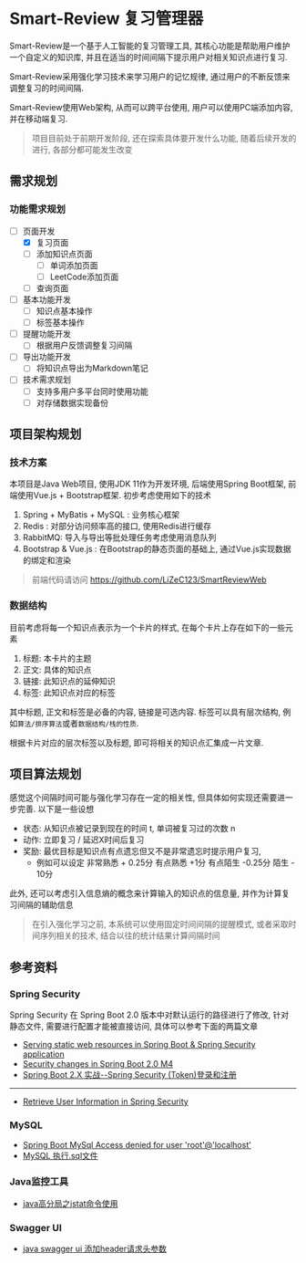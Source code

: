 Smart-Review 复习管理器
========================

Smart-Review是一个基于人工智能的复习管理工具, 其核心功能是帮助用户维护一个自定义的知识库, 并且在适当的时间间隔下提示用户对相关知识点进行复习.

Smart-Review采用强化学习技术来学习用户的记忆规律, 通过用户的不断反馈来调整复习的时间间隔.

Smart-Review使用Web架构, 从而可以跨平台使用, 用户可以使用PC端添加内容, 并在移动端复习.

> 项目目前处于前期开发阶段, 还在探索具体要开发什么功能, 随着后续开发的进行, 各部分都可能发生改变 



需求规划
-----------

### 功能需求规划

- [ ] 页面开发
  - [x] 复习页面
  - [ ] 添加知识点页面
    - [ ] 单词添加页面
    - [ ] LeetCode添加页面
  - [ ] 查询页面
- [ ] 基本功能开发
  - [ ] 知识点基本操作
  - [ ] 标签基本操作
- [ ] 提醒功能开发
  - [ ] 根据用户反馈调整复习间隔
- [ ] 导出功能开发
  - [ ] 将知识点导出为Markdown笔记
- [ ] 技术需求规划
  - [ ] 支持多用户多平台同时使用功能
  - [ ] 对存储数据实现备份

项目架构规划
------------

### 技术方案

本项目是Java Web项目, 使用JDK 11作为开发环境, 后端使用Spring Boot框架, 前端使用Vue.js + Bootstrap框架. 初步考虑使用如下的技术

1. Spring + MyBatis + MySQL : 业务核心框架
2. Redis : 对部分访问频率高的接口, 使用Redis进行缓存
3. RabbitMQ: 导入与导出等批处理任务考虑使用消息队列
4. Bootstrap & Vue.js : 在Bootstrap的静态页面的基础上, 通过Vue.js实现数据的绑定和渲染

> 前端代码请访问 https://github.com/LiZeC123/SmartReviewWeb

### 数据结构

目前考虑将每一个知识点表示为一个卡片的样式, 在每个卡片上存在如下的一些元素

1. 标题: 本卡片的主题
2. 正文: 具体的知识点
3. 链接: 此知识点的延伸知识
4. 标签: 此知识点对应的标签

其中标题, 正文和标签是必备的内容, 链接是可选内容. 标签可以具有层次结构, 例如`算法/排序算法`或者`数据结构/栈的性质`. 

根据卡片对应的层次标签以及标题, 即可将相关的知识点汇集成一片文章.


项目算法规划
-------------

感觉这个间隔时间可能与强化学习存在一定的相关性, 但具体如何实现还需要进一步完善. 以下是一些设想

- 状态: 从知识点被记录到现在的时间 t, 单词被复习过的次数 n 
- 动作: 立即复习 / 延迟X时间后复习
- 奖励: 最优目标是知识点有点遗忘但又不是非常遗忘时提示用户复习,
    - 例如可以设定 非常熟悉 + 0.25分  有点熟悉 +1分  有点陌生 -0.25分 陌生 - 10分

此外, 还可以考虑引入信息熵的概念来计算输入的知识点的信息量, 并作为计算复习间隔的辅助信息

> 在引入强化学习之前, 本系统可以使用固定时间间隔的提醒模式, 或者采取时间序列相关的技术, 结合以往的统计结果计算间隔时间


参考资料
--------------------

### Spring Security

Spring Security 在 Spring Boot 2.0 版本中对默认运行的路径进行了修改, 针对静态文件, 需要进行配置才能被直接访问, 具体可以参考下面的两篇文章

- [Serving static web resources in Spring Boot & Spring Security application](https://stackoverflow.com/a/49506180)
- [Security changes in Spring Boot 2.0 M4](https://spring.io/blog/2017/09/15/security-changes-in-spring-boot-2-0-m4)
- [Spring Boot 2.X 实战--Spring Security (Token)登录和注册](https://my.oschina.net/RyenAng/blog/3230602)

---

- [Retrieve User Information in Spring Security](https://www.baeldung.com/get-user-in-spring-security)

### MySQL

- [Spring Boot MySql Access denied for user 'root'@'localhost'](https://stackoverflow.com/questions/58260870/spring-boot-mysql-access-denied-for-user-rootlocalhost)
- [MySQL 执行.sql文件](https://www.jianshu.com/p/e603abae317d)

### Java监控工具

- [java高分局之jstat命令使用](https://blog.csdn.net/maosijunzi/article/details/46049117)

### Swagger UI

- [java swagger ui 添加header请求头参数](https://blog.csdn.net/uncle_david/article/details/79283422)
